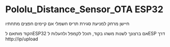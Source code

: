 # Pololu_Distance_Sensor_OTA ESP32
חיישן מרחק למניעת סגירת תריס חשמלי אם קיימים חפצים מתחתיו

הקוד מותאם לESP32
אם ברצונך לשנות משהו בקוד, תוכל לקמפל ולהעלות לESP דרך http://ip/upload
